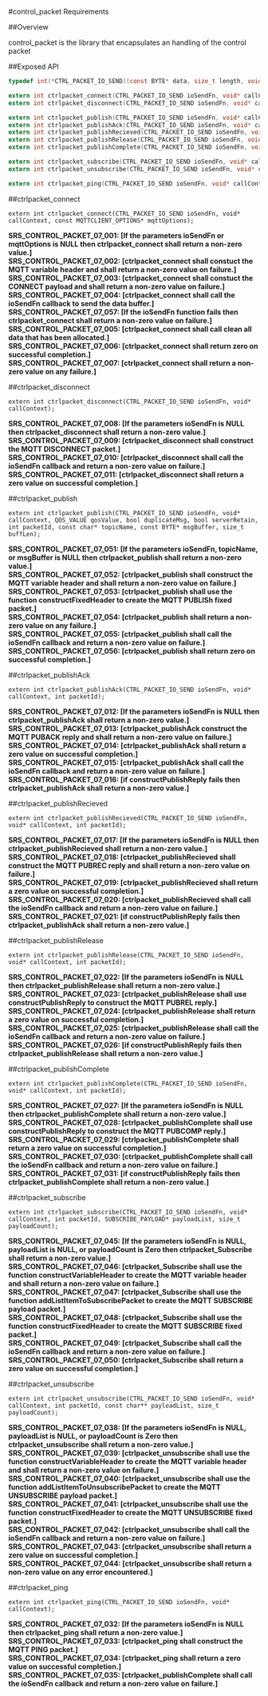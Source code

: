 #control_packet Requirements

##Overview

control_packet is the library that encapsulates an handling of the control packet  

##Exposed API

```C
typedef int(*CTRL_PACKET_IO_SEND)(const BYTE* data, size_t length, void* callContext);

extern int ctrlpacket_connect(CTRL_PACKET_IO_SEND ioSendFn, void* callContext, const MQTTCLIENT_OPTIONS* mqttOptions);
extern int ctrlpacket_disconnect(CTRL_PACKET_IO_SEND ioSendFn, void* callContext);

extern int ctrlpacket_publish(CTRL_PACKET_IO_SEND ioSendFn, void* callContext, QOS_VALUE qosValue, bool duplicateMsg, bool serverRetain, int packetId, const char* topicName, const BYTE* msgBuffer, size_t buffLen);
extern int ctrlpacket_publishAck(CTRL_PACKET_IO_SEND ioSendFn, void* callContext, int packetId);
extern int ctrlpacket_publishRecieved(CTRL_PACKET_IO_SEND ioSendFn, void* callContext, int packetId);
extern int ctrlpacket_publishRelease(CTRL_PACKET_IO_SEND ioSendFn, void* callContext, int packetId);
extern int ctrlpacket_publishComplete(CTRL_PACKET_IO_SEND ioSendFn, void* callContext, int packetId);

extern int ctrlpacket_subscribe(CTRL_PACKET_IO_SEND ioSendFn, void* callContext, int packetId, SUBSCRIBE_PAYLOAD* payloadList, size_t payloadCount);
extern int ctrlpacket_unsubscribe(CTRL_PACKET_IO_SEND ioSendFn, void* callContext, int packetId, const char** payloadList, size_t payloadCount);

extern int ctrlpacket_ping(CTRL_PACKET_IO_SEND ioSendFn, void* callContext);
```

##ctrlpacket_connect
```
extern int ctrlpacket_connect(CTRL_PACKET_IO_SEND ioSendFn, void* callContext, const MQTTCLIENT_OPTIONS* mqttOptions);
```
**SRS_CONTROL_PACKET_07_001: [**If the parameters ioSendFn or mqttOptions is NULL then ctrlpacket_connect shall return a non-zero value.**]**  
**SRS_CONTROL_PACKET_07_002: [**ctrlpacket_connect shall constuct the MQTT variable header and shall return a non-zero value on failure.**]**  
**SRS_CONTROL_PACKET_07_003: [**ctrlpacket_connect shall constuct the CONNECT payload and shall return a non-zero value on failure.**]**  
**SRS_CONTROL_PACKET_07_004: [**ctrlpacket_connect shall call the ioSendFn callback to send the data buffer.**]**
**SRS_CONTROL_PACKET_07_057: [**If the ioSendFn function fails then ctrlpacket_connect shall return a non-zero value on failure.**]**
**SRS_CONTROL_PACKET_07_005: [**ctrlpacket_connect shall call clean all data that has been allocated.**]**  
**SRS_CONTROL_PACKET_07_006: [**ctrlpacket_connect shall return zero on successful completion.**]**  
**SRS_CONTROL_PACKET_07_007: [**ctrlpacket_connect shall return a non-zero value on any failure.**]**  

##ctrlpacket_disconnect
```
extern int ctrlpacket_disconnect(CTRL_PACKET_IO_SEND ioSendFn, void* callContext);
```
**SRS_CONTROL_PACKET_07_008: [**If the parameters ioSendFn is NULL then ctrlpacket_disconnect shall return a non-zero value.**]**  
**SRS_CONTROL_PACKET_07_009: [**ctrlpacket_disconnect shall construct the MQTT DISCONNECT packet.**]**  
**SRS_CONTROL_PACKET_07_010: [**ctrlpacket_disconnect shall call the ioSendFn callback and return a non-zero value on failure.**]**  
**SRS_CONTROL_PACKET_07_011: [**ctrlpacket_disconnect shall return a zero value on successful completion.**]**  

##ctrlpacket_publish
```
extern int ctrlpacket_publish(CTRL_PACKET_IO_SEND ioSendFn, void* callContext, QOS_VALUE qosValue, bool duplicateMsg, bool serverRetain, int packetId, const char* topicName, const BYTE* msgBuffer, size_t buffLen);
```
**SRS_CONTROL_PACKET_07_051: [**If the parameters ioSendFn, topicName, or msgBuffer is NULL then ctrlpacket_publish shall return a non-zero value.**]**  
**SRS_CONTROL_PACKET_07_052: [**ctrlpacket_publish shall construct the MQTT variable header and shall return a non-zero value on failure.**]**  
**SRS_CONTROL_PACKET_07_053: [**ctrlpacket_publish shall use the function constructFixedHeader to create the MQTT PUBLISh fixed packet.**]**  
**SRS_CONTROL_PACKET_07_054: [**ctrlpacket_publish shall return a non-zero value on any failure.**]**  
**SRS_CONTROL_PACKET_07_055: [**ctrlpacket_publish shall call the ioSendFn callback and return a non-zero value on failure.**]**   
**SRS_CONTROL_PACKET_07_056: [**ctrlpacket_publish shall return zero on successful completion.**]**  

##ctrlpacket_publishAck
```
extern int ctrlpacket_publishAck(CTRL_PACKET_IO_SEND ioSendFn, void* callContext, int packetId);
```
**SRS_CONTROL_PACKET_07_012: [**If the parameters ioSendFn is NULL then ctrlpacket_publishAck shall return a non-zero value.**]**  
**SRS_CONTROL_PACKET_07_013: [**ctrlpacket_publishAck construct the MQTT PUBACK reply and shall return a non-zero value on failure.**]**  
**SRS_CONTROL_PACKET_07_014: [**ctrlpacket_publishAck shall return a zero value on successful completion.**]**  
**SRS_CONTROL_PACKET_07_015: [**ctrlpacket_publishAck shall call the ioSendFn callback and return a non-zero value on failure.**]**  
**SRS_CONTROL_PACKET_07_016: [**if constructPublishReply fails then ctrlpacket_publishAck shall return a non-zero value.**]**  

##ctrlpacket_publishRecieved
```
extern int ctrlpacket_publishRecieved(CTRL_PACKET_IO_SEND ioSendFn, void* callContext, int packetId);
```
**SRS_CONTROL_PACKET_07_017: [**If the parameters ioSendFn is NULL then ctrlpacket_publishRecieved shall return a non-zero value.**]**  
**SRS_CONTROL_PACKET_07_018: [**ctrlpacket_publishRecieved shall construct the MQTT PUBREC reply and shall return a non-zero value on failure.**]**  
**SRS_CONTROL_PACKET_07_019: [**ctrlpacket_publishRecieved shall return a zero value on successful completion.**]**  
**SRS_CONTROL_PACKET_07_020: [**ctrlpacket_publishRecieved shall call the ioSendFn callback and return a non-zero value on failure.**]**  
**SRS_CONTROL_PACKET_07_021: [**if constructPublishReply fails then ctrlpacket_publishAck shall return a non-zero value.**]**  

##ctrlpacket_publishRelease
```
extern int ctrlpacket_publishRelease(CTRL_PACKET_IO_SEND ioSendFn, void* callContext, int packetId);
```
**SRS_CONTROL_PACKET_07_022: [**If the parameters ioSendFn is NULL then ctrlpacket_publishRelease shall return a non-zero value.**]**  
**SRS_CONTROL_PACKET_07_023: [**ctrlpacket_publishRelease shall use constructPublishReply to construct the MQTT PUBREL reply.**]**  
**SRS_CONTROL_PACKET_07_024: [**ctrlpacket_publishRelease shall return a zero value on successful completion.**]**  
**SRS_CONTROL_PACKET_07_025: [**ctrlpacket_publishRelease shall call the ioSendFn callback and return a non-zero value on failure.**]**  
**SRS_CONTROL_PACKET_07_026: [**if constructPublishReply fails then ctrlpacket_publishRelease shall return a non-zero value.**]**  

##ctrlpacket_publishComplete
```
extern int ctrlpacket_publishComplete(CTRL_PACKET_IO_SEND ioSendFn, void* callContext, int packetId);
```
**SRS_CONTROL_PACKET_07_027: [**If the parameters ioSendFn is NULL then ctrlpacket_publishComplete shall return a non-zero value.**]**  
**SRS_CONTROL_PACKET_07_028: [**ctrlpacket_publishComplete shall use constructPublishReply to construct the MQTT PUBCOMP reply.**]**  
**SRS_CONTROL_PACKET_07_029: [**ctrlpacket_publishComplete shall return a zero value on successful completion.**]**  
**SRS_CONTROL_PACKET_07_030: [**ctrlpacket_publishComplete shall call the ioSendFn callback and return a non-zero value on failure.**]**  
**SRS_CONTROL_PACKET_07_031: [**if constructPublishReply fails then ctrlpacket_publishComplete shall return a non-zero value.**]**  

##ctrlpacket_subscribe
```
extern int ctrlpacket_subscribe(CTRL_PACKET_IO_SEND ioSendFn, void* callContext, int packetId, SUBSCRIBE_PAYLOAD* payloadList, size_t payloadCount);
```
**SRS_CONTROL_PACKET_07_045: [**If the parameters ioSendFn is NULL, payloadList is NULL, or payloadCount is Zero then ctrlpacket_Subscribe shall return a non-zero value.**]**  
**SRS_CONTROL_PACKET_07_046: [**ctrlpacket_Subscribe shall use the function constructVariableHeader to create the MQTT variable header and shall return a non-zero value on failure.**]**  
**SRS_CONTROL_PACKET_07_047: [**ctrlpacket_Subscribe shall use the function addListItemToSubscribePacket to create the MQTT SUBSCRIBE payload packet.**]**  
**SRS_CONTROL_PACKET_07_048: [**ctrlpacket_Subscribe shall use the function constructFixedHeader to create the MQTT SUBSCRIBE fixed packet.**]**  
**SRS_CONTROL_PACKET_07_049: [**ctrlpacket_Subscribe shall call the ioSendFn callback and return a non-zero value on failure.**]**  
**SRS_CONTROL_PACKET_07_050: [**ctrlpacket_Subscribe shall return a zero value on successful completion.**]**  


##ctrlpacket_unsubscribe
```
extern int ctrlpacket_unsubscribe(CTRL_PACKET_IO_SEND ioSendFn, void* callContext, int packetId, const char** payloadList, size_t payloadCount);
```
**SRS_CONTROL_PACKET_07_038: [**If the parameters ioSendFn is NULL, payloadList is NULL, or payloadCount is Zero then ctrlpacket_unsubscribe shall return a non-zero value.**]**  
**SRS_CONTROL_PACKET_07_039: [**ctrlpacket_unsubscribe shall use the function constructVariableHeader to create the MQTT variable header and shall return a non-zero value on failure.**]**  
**SRS_CONTROL_PACKET_07_040: [**ctrlpacket_unsubscribe shall use the function addListItemToUnsubscribePacket to create the MQTT UNSUBSCRIBE payload packet.**]**  
**SRS_CONTROL_PACKET_07_041: [**ctrlpacket_unsubscribe shall use the function constructFixedHeader to create the MQTT UNSUBSCRIBE fixed packet.**]**  
**SRS_CONTROL_PACKET_07_042: [**ctrlpacket_unsubscribe shall call the ioSendFn callback and return a non-zero value on failure.**]**  
**SRS_CONTROL_PACKET_07_043: [**ctrlpacket_unsubscribe shall return a zero value on successful completion.**]**  
**SRS_CONTROL_PACKET_07_044: [**ctrlpacket_unsubscribe shall return a non-zero value on any error encountered.**]**
 
##ctrlpacket_ping
```
extern int ctrlpacket_ping(CTRL_PACKET_IO_SEND ioSendFn, void* callContext);
```
**SRS_CONTROL_PACKET_07_032: [**If the parameters ioSendFn is NULL then ctrlpacket_ping shall return a non-zero value.**]**  
**SRS_CONTROL_PACKET_07_033: [**ctrlpacket_ping shall construct the MQTT PING packet.**]**  
**SRS_CONTROL_PACKET_07_034: [**ctrlpacket_ping shall return a zero value on successful completion.**]**  
**SRS_CONTROL_PACKET_07_035: [**ctrlpacket_publishComplete shall call the ioSendFn callback and return a non-zero value on failure.**]**
